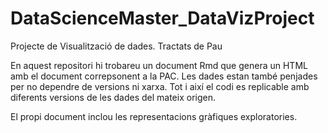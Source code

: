 # DataScienceMaster_DataVizProject
Projecte de Visualització de dades. Tractats de Pau

En aquest repositori hi trobareu un document Rmd que genera un HTML amb el document correpsonent a la PAC.
Les dades estan també penjades per no dependre de versions ni xarxa. Tot i així el codi es replicable amb diferents versions de les dades del mateix origen.

El propi document inclou les representacions gràfiques exploratories.
